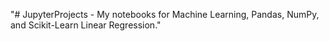 "# JupyterProjects - My notebooks for Machine Learning, Pandas, NumPy, and Scikit-Learn Linear Regression." 
